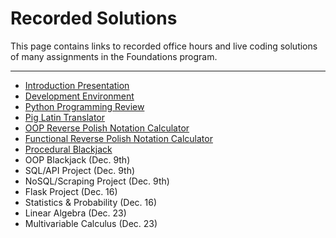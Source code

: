 # Recorded Solutions

This page contains links to recorded office hours and live coding solutions of many assignments in the Foundations program.

---

- [Introduction Presentation](https://vimeo.com/194430671/ece3b34d91)
- [Development Environment](https://vimeo.com/194302347/3a64f86606)
- [Python Programming Review](https://vimeo.com/194280066/4ab832b6d3)
- [Pig Latin Translator](https://vimeo.com/194338026/e0c6a99264)
- [OOP Reverse Polish Notation Calculator](https://vimeo.com/194445480/480545abeb)
- [Functional Reverse Polish Notation Calculator](https://vimeo.com/194551004/8a3aeb97bf)
- [Procedural Blackjack](https://vimeo.com/194279967/26c301a941)
- OOP Blackjack (Dec. 9th)
- SQL/API Project (Dec. 9th)
- NoSQL/Scraping Project (Dec. 9th)
- Flask Project (Dec. 16)
- Statistics & Probability (Dec. 16)
- Linear Algebra (Dec. 23)
- Multivariable Calculus (Dec. 23)
